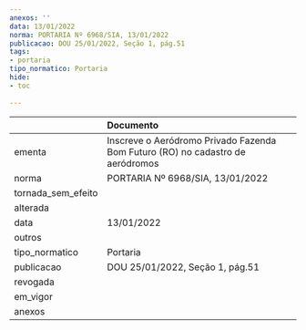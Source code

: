 ```yaml
---
anexos: ''
data: 13/01/2022
norma: PORTARIA Nº 6968/SIA, 13/01/2022
publicacao: DOU 25/01/2022, Seção 1, pág.51
tags:
- portaria
tipo_normatico: Portaria
hide: 
- toc 
 
---
```


|                    | Documento                                                                      |
|:-------------------|:-------------------------------------------------------------------------------|
| ementa             | Inscreve o Aeródromo Privado Fazenda Bom Futuro (RO) no cadastro de aeródromos |
| norma              | PORTARIA Nº 6968/SIA, 13/01/2022                                               |
| tornada_sem_efeito |                                                                                |
| alterada           |                                                                                |
| data               | 13/01/2022                                                                     |
| outros             |                                                                                |
| tipo_normatico     | Portaria                                                                       |
| publicacao         | DOU 25/01/2022, Seção 1, pág.51                                                |
| revogada           |                                                                                |
| em_vigor           |                                                                                |
| anexos             |                                                                                |